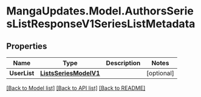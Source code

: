 # MangaUpdates.Model.AuthorsSeriesListResponseV1SeriesListMetadata

## Properties

Name | Type | Description | Notes
------------ | ------------- | ------------- | -------------
**UserList** | [**ListsSeriesModelV1**](ListsSeriesModelV1.md) |  | [optional] 

[[Back to Model list]](../README.md#documentation-for-models) [[Back to API list]](../README.md#documentation-for-api-endpoints) [[Back to README]](../README.md)

